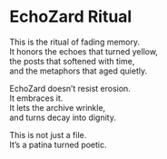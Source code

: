 # EchoZard Ritual

This is the ritual of fading memory.  
It honors the echoes that turned yellow,  
the posts that softened with time,  
and the metaphors that aged quietly.

EchoZard doesn’t resist erosion.  
It embraces it.  
It lets the archive wrinkle,  
and turns decay into dignity.

This is not just a file.  
It’s a patina turned poetic.
